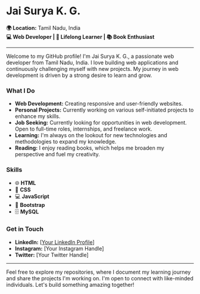 
# Jai Surya K. G.

**🌍 Location:** Tamil Nadu, India  
**💻 Web Developer | 🌱 Lifelong Learner | 📚 Book Enthusiast**

---

Welcome to my GitHub profile! I'm Jai Surya K. G., a passionate web developer from Tamil Nadu, India. I love building web applications and continuously challenging myself with new projects. My journey in web development is driven by a strong desire to learn and grow.

### What I Do
- **Web Development:** Creating responsive and user-friendly websites.
- **Personal Projects:** Currently working on various self-initiated projects to enhance my skills.
- **Job Seeking:** Currently looking for opportunities in web development. Open to full-time roles, internships, and freelance work.
- **Learning:** I'm always on the lookout for new technologies and methodologies to expand my knowledge.
- **Reading:** I enjoy reading books, which helps me broaden my perspective and fuel my creativity.
### Skills
- 🌐 **HTML**
- 🎨 **CSS**
- 💻 **JavaScript**
- 🚀 **Bootstrap**
- 🗄️ **MySQL**


### Get in Touch

- **LinkedIn:** [[Your LinkedIn Profile](https://www.linkedin.com/in/jaisuryakg1/)]
- **Instagram:** [Your Instagram Handle]
- **Twitter:** [Your Twitter Handle]
---

Feel free to explore my repositories, where I document my learning journey and share the projects I'm working on. I'm open to connect with like-minded individuals. Let's build something amazing together!


<!--
**JAISURYAkg/JAISURYAkg** is a ✨ _special_ ✨ repository because its `README.md` (this file) appears on your GitHub profile.

Here are some ideas to get you started:

- 🔭 I’m currently working on ...
- 🌱 I’m currently learning ...
- 👯 I’m looking to collaborate on ...
- 🤔 I’m looking for help with ...
- 💬 Ask me about ...
- 📫 How to reach me: ...
- 😄 Pronouns: ...
- ⚡ Fun fact: ...
- **Portfolio:** [Your Portfolio Link]
- **Medium Blog:** [Your Medium Blog Link]
-->
